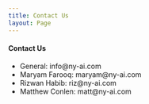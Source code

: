```yaml
---
title: Contact Us
layout: Page
---
```



<div class="row">
  <h4 class="page-title">Contact Us</h4>
  <div class="col-12">
    <ul>
      <li>
        General: info@ny-ai.com
      </li>
      <li>
        Maryam Farooq: maryam@ny-ai.com
      </li>
      <li>
        Rizwan Habib: riz@ny-ai.com
      </li>
      <li>
        Matthew Conlen: matt@ny-ai.com
      </li>
    </ul>
  </div>
</div>
